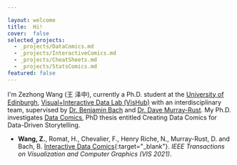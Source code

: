 ```yaml
---

layout: welcome
title:  Hi!
cover:  false
selected_projects:
  - _projects/DataComics.md
  - _projects/InteractiveComics.md
  - _projects/CheatSheets.md
  - _projects/StatsComics.md
featured: false
---
```



I'm Zezhong Wang (王 泽中), currently a Ph.D. student at the [University of Edinburgh](https://www.ed.ac.uk/), [Visual+Interactive Data Lab (VisHub)](https://vishub.net/) with an interdisciplinary team, supervised by [Dr. Benjamin Bach](https://visualinteractivedata.github.io/bach.html) and [Dr. Dave Murray-Rust](http://dave.murray-rust.org/). My Ph.D. investigates [Data Comics](https://datacomics.github.io/), PhD thesis entitled Creating Data Comics for Data-Driven Storytelling.

<!-- projects -->

* **Wang, Z.**, Romat, H., Chevalier, F., Henry Riche, N., Murray-Rust, D. and Bach, B. [Interactive Data Comics](){:target="_blank"}. *IEEE Transactions on Visualization and Computer Graphics (VIS 2021)*.

<!-- ---
layout: page
title: 
sitemap: false

--- -->
